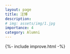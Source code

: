 ```yaml
---
layout: page
title: 汪博
description: 
# img: assets/img/1.jpg
importance: 4
category: Alumni
---
```


{%- include improve.html -%}
